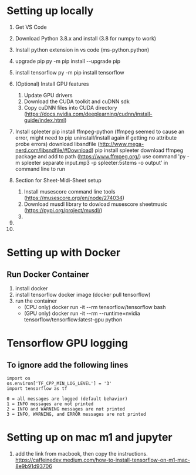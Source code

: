 # Setting up locally

1. Get VS Code
2. Download Python 3.8.x and install (3.8 for numpy to work)
4. Install python extension in vs code (ms-python.python)
5. upgrade pip
	py -m pip install --upgrade pip
6. install tensorflow
	py -m pip install tensorflow
7. (Optional) Install GPU features
	1. Update GPU drivers
	2. Download the CUDA toolkit and cuDNN sdk
	3. Copy cuDNN files into CUDA directory (https://docs.nvidia.com/deeplearning/cudnn/install-guide/index.html)
8. Install spleeter
	pip install ffmpeg-python (ffmpeg seemed to cause an error, might need to pip uninstall/install again if getting no attribute probe errors)
	download libsndfile (http://www.mega-nerd.com/libsndfile/#Download)
	pip install spleeter
	download ffmpeg package and add to path (https://www.ffmpeg.org/)
	use command 'py -m spleeter separate input.mp3 -p spleeter:5stems -o output' in command line to run

9.  Section for Sheet-Midi-Sheet setup
	1. Install musescore command line tools (https://musescore.org/en/node/274034)
	2. Download musdl library to dowload musescore sheetmusic (https://pypi.org/project/musdl/)
	3.  
10. 
11. 

# Setting up with Docker

## Run Docker Container
1. install docker
2. install tensorflow docker image (docker pull tensorflow)
3. run the container
	- (CPU only) docker run -it --rm tensorflow/tensorflow bash
	- (GPU only) docker run -it --rm --runtime=nvidia tensorflow/tensorflow:latest-gpu python

# Tensorflow GPU logging
## To ignore add the following lines
	import os
	os.environ['TF_CPP_MIN_LOG_LEVEL'] = '3' 
	import tensorflow as tf

	0 = all messages are logged (default behavior)
	1 = INFO messages are not printed
	2 = INFO and WARNING messages are not printed
	3 = INFO, WARNING, and ERROR messages are not printed

# Setting up on mac m1 and jupyter
1. add the link from macbook, then copy the instructions.
https://caffeinedev.medium.com/how-to-install-tensorflow-on-m1-mac-8e9b91d93706
